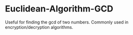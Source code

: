 # Euclidean-Algorithm-GCD
Useful for finding the gcd of two numbers. Commonly used in encryption/decryption algorithms.

